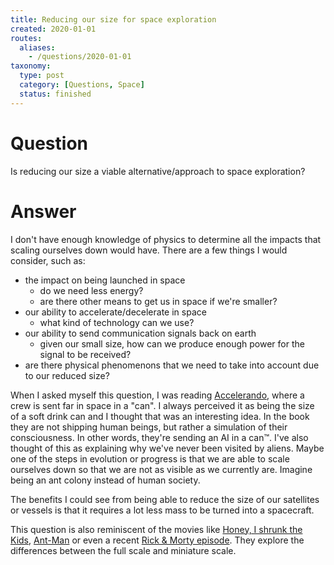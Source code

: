 ```yaml
---
title: Reducing our size for space exploration
created: 2020-01-01
routes:
  aliases:
    - /questions/2020-01-01
taxonomy:
  type: post
  category: [Questions, Space]
  status: finished
---
```


# Question
Is reducing our size a viable alternative/approach to space exploration?

# Answer
I don't have enough knowledge of physics to determine all the impacts that scaling ourselves down would have. There are a few things I would consider, such as:
* the impact on being launched in space
	* do we need less energy?
	* are there other means to get us in space if we're smaller?
* our ability to accelerate/decelerate in space
	* what kind of technology can we use?
* our ability to send communication signals back on earth
	* given our small size, how can we produce enough power for the signal to be received?
* are there physical phenomenons that we need to take into account due to our reduced size?

When I asked myself this question, I was reading [Accelerando](https://www.goodreads.com/book/show/17863.Accelerando), where a crew is sent far in space in a "can". I always perceived it as being the size of a soft drink can and I thought that was an interesting idea. In the book they are not shipping human beings, but rather a simulation of their consciousness. In other words, they're sending an AI in a can™. I've also thought of this as explaining why we've never been visited by aliens. Maybe one of the steps in evolution or progress is that we are able to scale ourselves down so that we are not as visible as we currently are. Imagine being an ant colony instead of human society.

The benefits I could see from being able to reduce the size of our satellites or vessels is that it requires a lot less mass to be turned into a spacecraft.

This question is also reminiscent of the movies like [Honey, I shrunk the Kids](https://en.wikipedia.org/wiki/Honey,_I_Shrunk_the_Kids), [Ant-Man](https://en.wikipedia.org/wiki/Ant-Man_(film)) or even a recent [Rick & Morty episode](https://en.wikipedia.org/wiki/The_Ricks_Must_Be_Crazy). They explore the differences between the full scale and miniature scale.

